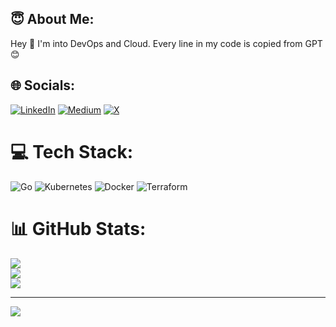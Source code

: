 ## 😇 About Me:
Hey 👋 I'm into DevOps and Cloud. Every line in my code is copied from GPT 😊

## 🌐 Socials:
[![LinkedIn](https://img.shields.io/badge/LinkedIn-%230077B5.svg?logo=linkedin&logoColor=white)](https://linkedin.com/in/shivam-kumar-70a746256) [![Medium](https://img.shields.io/badge/Medium-12100E?logo=medium&logoColor=white)](https://medium.com/@@shivambharadwaj822) [![X](https://img.shields.io/badge/X-black.svg?logo=X&logoColor=white)](https://x.com/its_shivam_2812) 

# 💻 Tech Stack:
![Go](https://img.shields.io/badge/go-%2300ADD8.svg?style=for-the-badge&logo=go&logoColor=white) ![Kubernetes](https://img.shields.io/badge/kubernetes-%23326ce5.svg?style=for-the-badge&logo=kubernetes&logoColor=white) ![Docker](https://img.shields.io/badge/docker-%230db7ed.svg?style=for-the-badge&logo=docker&logoColor=white) ![Terraform](https://img.shields.io/badge/terraform-%235835CC.svg?style=for-the-badge&logo=terraform&logoColor=white) 
# 📊 GitHub Stats:
![](https://github-readme-stats.vercel.app/api?username=Bharadwajshivam28&theme=dark&hide_border=false&include_all_commits=false&count_private=false)<br/>
![](https://github-readme-streak-stats.herokuapp.com/?user=Bharadwajshivam28&theme=dark&hide_border=false)<br/>
![](https://github-readme-stats.vercel.app/api/top-langs/?username=Bharadwajshivam28&theme=dark&hide_border=false&include_all_commits=false&count_private=false&layout=compact)

---
[![](https://visitcount.itsvg.in/api?id=Bharadwajshivam28&icon=0&color=0)](https://visitcount.itsvg.in)

<!-- Proudly created with GPRM ( https://gprm.itsvg.in ) -->
